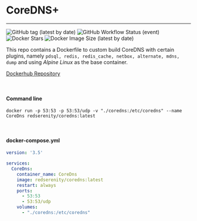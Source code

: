# CoreDNS+

---

![GitHub tag (latest by date)](https://img.shields.io/github/v/tag/RedSerenity/coredns-docker?label=Version&style=for-the-badge)
![GitHub Workflow Status (event)](https://img.shields.io/github/workflow/status/RedSerenity/coredns-docker/DockerBuildPush?event=push&label=Docker%20Build&style=for-the-badge)
![Docker Stars](https://img.shields.io/docker/stars/redserenity/coredns?style=for-the-badge)
![Docker Image Size (latest by date)](https://img.shields.io/docker/image-size/redserenity/coredns?sort=date&style=for-the-badge)

This repo contains a Dockerfile to custom build CoreDNS with certain plugins, namely `pdsql, redis, redis_cache, netbox, alternate, mdns, dump` and using _Alpine Linux_ as the base container.

[Dockerhub Repository](https://hub.docker.com/u/redserenity/coredns)

<br/>

#### Command line

```shell
docker run -p 53:53 -p 53:53/udp -v "./coredns:/etc/coredns" --name CoreDns redserenity/coredns:latest
```
<br/>

#### docker-compose.yml
```yaml
version: '3.5'

services:
  CoreDns:
    container_name: CoreDns
    image: redserenity/coredns:latest
    restart: always
    ports:
      - 53:53
      - 53:53/udp
    volumes:
      - "./coredns:/etc/coredns"
```